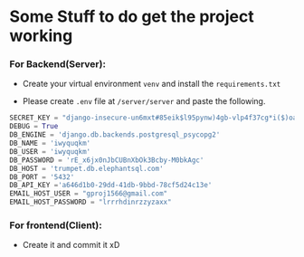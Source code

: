 # Some Stuff to do get the project working

### For Backend(Server):

* Create your virtual environment `venv` and install the `requirements.txt`

* Please create `.env` file at `/server/server` and paste the following.

```python
SECRET_KEY = "django-insecure-un6mxt#85eik$l95pynw)4gb-vlp4f37cg*i($)oag*8(bxht$"
DEBUG = True
DB_ENGINE = 'django.db.backends.postgresql_psycopg2'
DB_NAME = 'iwyquqkm'
DB_USER = 'iwyquqkm'
DB_PASSWORD = 'rE_x6jx0nJbCUBnXbOk3Bcby-M0bkAgc'
DB_HOST = 'trumpet.db.elephantsql.com' 
DB_PORT = '5432'
DB_API_KEY ='a646d1b0-29dd-41db-9bbd-78cf5d24c13e'
EMAIL_HOST_USER = "gproj1566@gmail.com"
EMAIL_HOST_PASSWORD = "lrrrhdinrzzyzaxx"
```

### For frontend(Client):

* Create it and commit it xD
